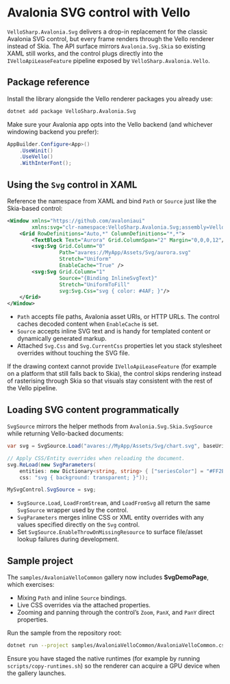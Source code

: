 # Avalonia SVG control with Vello

`VelloSharp.Avalonia.Svg` delivers a drop-in replacement for the classic Avalonia SVG control, but every frame renders
through the Vello renderer instead of Skia. The API surface mirrors `Avalonia.Svg.Skia` so existing XAML still works,
and the control plugs directly into the `IVelloApiLeaseFeature` pipeline exposed by `VelloSharp.Avalonia.Vello`.

## Package reference

Install the library alongside the Vello renderer packages you already use:

```bash
dotnet add package VelloSharp.Avalonia.Svg
```

Make sure your Avalonia app opts into the Vello backend (and whichever windowing backend you prefer):

```csharp
AppBuilder.Configure<App>()
    .UseWinit()
    .UseVello()
    .WithInterFont();
```

## Using the `Svg` control in XAML

Reference the namespace from XAML and bind `Path` or `Source` just like the Skia-based control:

```xml
<Window xmlns="https://github.com/avaloniaui"
        xmlns:svg="clr-namespace:VelloSharp.Avalonia.Svg;assembly=VelloSharp.Avalonia.Svg">
    <Grid RowDefinitions="Auto,*" ColumnDefinitions="*,*">
        <TextBlock Text="Aurora" Grid.ColumnSpan="2" Margin="0,0,0,12"/>
        <svg:Svg Grid.Column="0"
                 Path="avares://MyApp/Assets/Svg/aurora.svg"
                 Stretch="Uniform"
                 EnableCache="True" />
        <svg:Svg Grid.Column="1"
                 Source="{Binding InlineSvgText}"
                 Stretch="UniformToFill"
                 svg:Svg.Css="svg { color: #4AF; }"/>
    </Grid>
</Window>
```

- `Path` accepts file paths, Avalonia asset URIs, or HTTP URLs. The control caches decoded content when `EnableCache`
  is set.
- `Source` accepts inline SVG text and is handy for templated content or dynamically generated markup.
- Attached `Svg.Css` and `Svg.CurrentCss` properties let you stack stylesheet overrides without touching the SVG file.

If the drawing context cannot provide `IVelloApiLeaseFeature` (for example on a platform that still falls back to Skia),
the control skips rendering instead of rasterising through Skia so that visuals stay consistent with the rest of the
Vello pipeline.

## Loading SVG content programmatically

`SvgSource` mirrors the helper methods from `Avalonia.Svg.Skia.SvgSource` while returning Vello-backed documents:

```csharp
var svg = SvgSource.Load("avares://MyApp/Assets/Svg/chart.svg", baseUri: this.BaseUri);

// Apply CSS/Entity overrides when reloading the document.
svg.ReLoad(new SvgParameters(
    entities: new Dictionary<string, string> { ["seriesColor"] = "#FF2E63" },
    css: "svg { background: transparent; }"));

MySvgControl.SvgSource = svg;
```

- `SvgSource.Load`, `LoadFromStream`, and `LoadFromSvg` all return the same `SvgSource` wrapper used by the control.
- `SvgParameters` merges inline CSS or XML entity overrides with any values specified directly on the `Svg` control.
- Set `SvgSource.EnableThrowOnMissingResource` to surface file/asset lookup failures during development.

## Sample project

The `samples/AvaloniaVelloCommon` gallery now includes **SvgDemoPage**, which exercises:

- Mixing `Path` and inline `Source` bindings.
- Live CSS overrides via the attached properties.
- Zooming and panning through the control’s `Zoom`, `PanX`, and `PanY` direct properties.

Run the sample from the repository root:

```bash
dotnet run --project samples/AvaloniaVelloCommon/AvaloniaVelloCommon.csproj --framework net8.0
```

Ensure you have staged the native runtimes (for example by running `scripts/copy-runtimes.sh`) so the renderer can
acquire a GPU device when the gallery launches.
